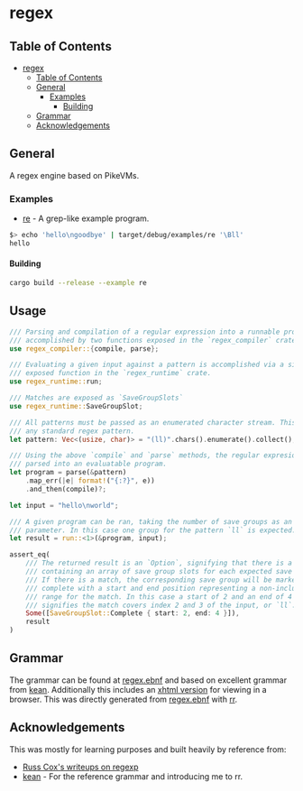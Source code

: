 # regex
## Table of Contents
<!-- TOC -->

- [regex](#regex)
	- [Table of Contents](#table-of-contents)
	- [General](#general)
		- [Examples](#examples)
			- [Building](#building)
	- [Grammar](#grammar)
	- [Acknowledgements](#acknowledgements)

<!-- /TOC -->

## General
A regex engine based on PikeVMs.

### Examples
- [re](./compiler/examples/re/) - A grep-like example program.

```bash
$> echo 'hello\ngoodbye' | target/debug/examples/re '\Bll'
hello
```

#### Building
```bash
cargo build --release --example re
```

## Usage
```rust
/// Parsing and compilation of a regular expression into a runnable program is
/// accomplished by two functions exposed in the `regex_compiler` crate.
use regex_compiler::{compile, parse};

/// Evaluating a given input against a pattern is accomplished via a single
/// exposed function in the `regex_runtime` crate.
use regex_runtime::run;

/// Matches are exposed as `SaveGroupSlots`
use regex_runtime::SaveGroupSlot;

/// All patterns must be passed as an enumerated character stream. This can be
/// any standard regex pattern.
let pattern: Vec<(usize, char)> = "(ll)".chars().enumerate().collect();

/// Using the above `compile` and `parse` methods, the regular expresion is 
/// parsed into an evaluatable program.
let program = parse(&pattern)
    .map_err(|e| format!("{:?}", e))
    .and_then(compile)?;

let input = "hello\nworld";

/// A given program can be ran, taking the number of save groups as an function
/// parameter. In this case one group for the pattern `ll` is expected.
let result = run::<1>(&program, input);

assert_eq(
	/// The returned result is an `Option`, signifying that there is a match,
	/// containing an array of save group slots for each expected save group.
	/// If there is a match, the corresponding save group will be marked
	/// complete with a start and end position representing a non-inclusive
	/// range for the match. In this case a start of 2 and an end of 4
	/// signifies the match covers index 2 and 3 of the input, or `ll`.
	Some([SaveGroupSlot::Complete { start: 2, end: 4 }]),
	result
)
```

## Grammar
The grammar can be found at [regex.ebnf](./docs/regex.ebnf) and based on excellent grammar from [kean](https://kean.blog). Additionally this includes an [xhtml version](./docs/regex.xhtml) for viewing in a browser. This was directly generated from [regex.ebnf](./docs/regex.ebnf) with [rr](https://githug.com/ncatelli/rr-docker.git).

## Acknowledgements
This was mostly for learning purposes and built heavily by reference from:

- [Russ Cox's writeups on regexp](https://swtch.com/~rsc/regexp/)
- [kean](https://kean.blog) - For the reference grammar and introducing me to rr. 
